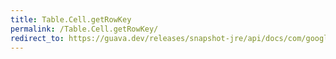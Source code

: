 ```yaml
---
title: Table.Cell.getRowKey
permalink: /Table.Cell.getRowKey/
redirect_to: https://guava.dev/releases/snapshot-jre/api/docs/com/google/common/collect/Table.Cell.html#getRowKey--
---
```

